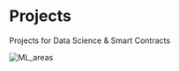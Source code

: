 # Projects
Projects for Data Science & Smart Contracts


![ML_areas](https://user-images.githubusercontent.com/93018629/139535262-1fa515ef-81d9-467f-a345-22acb9a7104d.png)
